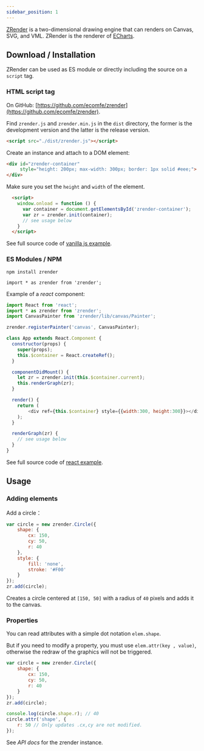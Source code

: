 ```yaml
---
sidebar_position: 1
---
```


[ZRender](https://github.com/ecomfe/zrender) is a two-dimensional drawing engine that can renders on Canvas, SVG, and VML. ZRender is the renderer of [ECharts](https://echarts.apache.org).


## Download / Installation

ZRender can be used as ES module or directly including the source on a `script` tag.

### HTML script tag

On GitHub: [https://github.com/ecomfe/zrender](https://github.com/ecomfe/zrender).

Find `zrender.js` and `zrender.min.js` in the `dist` directory, the former is the development version and the latter is the release version.

```html
<script src="./dist/zrender.js"></script>
```

Create an instance and attach to a DOM element:

```html
<div id="zrender-container" 
     style="height: 200px; max-width: 300px; border: 1px solid #eee;">
</div>
```

Make sure you set the `height` and `width` of the element.

```html
  <script>
    window.onload = function () {
      var container = document.getElementsById('zrender-container');
      var zr = zrender.init(container);
      // see usage below
    }
  </script>
```

See full source code of [vanilla js example](https://github.com/schettino72/zrender-doc-en/blob/main/samples/vanilla.html).


### ES Modules / NPM

`npm install zrender`

```
import * as zrender from 'zrender';
```

Example of a *react* component:

```js
import React from 'react';
import * as zrender from 'zrender';
import CanvasPainter from 'zrender/lib/canvas/Painter';

zrender.registerPainter('canvas', CanvasPainter);

class App extends React.Component {
  constructor(props) {
    super(props);
    this.$container = React.createRef();
  }

  componentDidMount() {
    let zr = zrender.init(this.$container.current);
    this.renderGraph(zr);
  }

  render() {
    return (
        <div ref={this.$container} style={{width:300, height:300}}></div>
    );
  }

  renderGraph(zr) {
    // see usage below
  }
}
```

See full source code of [react example](https://github.com/schettino72/zrender-doc-en/blob/main/samples/react-app.js).


## Usage

### Adding elements

<!-- ZRender provides nearly 20 graphic types, which can be found under the documentation [zrender.Displayable](/api.html#zrenderdisplayable). -->

<!-- You can create other graphic types using [zrender.Path.extend](/api.html#zrenderpathextendprops) . -->

Add a circle：

```js
var circle = new zrender.Circle({
    shape: {
        cx: 150,
        cy: 50,
        r: 40
    },
    style: {
        fill: 'none',
        stroke: '#F00'
    }
});
zr.add(circle);
```

Creates a circle centered at `[150, 50]` with a radius of `40` pixels and adds it to the canvas.


### Properties

You can read attributes with a simple dot notation `elem.shape`.

But if you need to modify a property, you must use `elem.attr(key , value)`, otherwise the redraw of the graphics will not be triggered.


```js
var circle = new zrender.Circle({
    shape: {
        cx: 150,
        cy: 50,
        r: 40
    }
});
zr.add(circle);

console.log(circle.shape.r); // 40
circle.attr('shape', {
    r: 50 // Only updates .cx,cy are not modified.
});
```

See *API docs* for the zrender instance.
